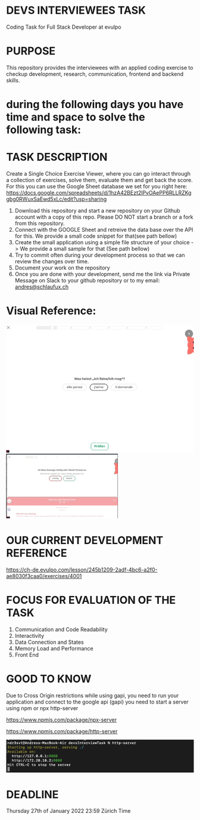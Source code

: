 # DEVS INTERVIEWEES TASK
Coding Task for Full Stack Developer at evulpo

# PURPOSE
This repository provides the interviewees with an applied coding exercise to checkup development, research, communication, frontend and backend skills.

# during the following days you have time and space to solve the following task:

# TASK DESCRIPTION

Create a Single Choice Exercise Viewer, where you can go interact through a collection of exercises, solve them, evaluate them and get back the score. For this you can use the Google Sheet database we set for you right here:
https://docs.google.com/spreadsheets/d/1hzA42BEzt2lPvOAePP6RLLRZKggbg0RWuxSaEwd5xLc/edit?usp=sharing


1. Download this repository and start a new repository on your Github account with a copy of this repo. Please DO NOT start a branch or a fork from this repository. 
2. Connect with the GOOGLE Sheet and retreive the data base over the API for this. We provide a small code snippet for that(see path bellow)
3. Create the small application using a simple file structure of your choice -> We provide a small sample for that (See path bellow)
4. Try to commit often during your development process so that we can review the changes over time.
5. Document your work on the repository
6. Once you are done with your development, send me the link via Private Message on Slack to your github repository or to my email: andres@schlaufux.ch

# Visual Reference:
<img alt="alt_text" width="720px" src="images/single_choice.png" />
<img alt="alt_text" width="300px" src="images/code_challenge.gif" />

# OUR CURRENT DEVELOPMENT REFERENCE

https://ch-de.evulpo.com/lesson/245b1209-2adf-4bc6-a2f0-ae8030f3caa0/exercises/4001



# FOCUS FOR EVALUATION OF THE TASK

1. Communication and Code Readability
2. Interactivity
3. Data Connection and States
4. Memory Load and Performance
5. Front End

# GOOD TO KNOW

Due to Cross Origin restrictions while using gapi, you need to run your application and connect to the google api (gapi) you need to start a server using npm or npx  http-server

https://www.npmjs.com/package/npx-server

https://www.npmjs.com/package/http-server


<img alt="alt_text" width="600px" src="images/http_server.png" />

# DEADLINE
Thursday 27th of January 2022 23:59 Zürich Time

